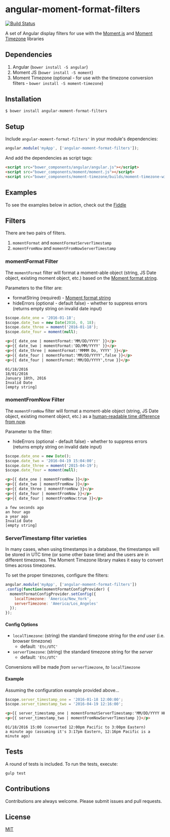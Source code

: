 angular-moment-format-filters
==============================

[![Build Status](https://travis-ci.org/jdforsythe/angular-moment-format-filters.svg?branch=master)](https://travis-ci.org/jdforsythe/angular-moment-format-filters)

A set of Angular display filters for use with the [Moment.js](http://momentjs.com) and [Moment Timezone](http://moment.js/timezone) libraries

## Dependencies
1. Angular (`bower install -S angular`)
2. Moment JS (`bower install -S moment`)
3. Moment Timezone (optional - for use with the timezone conversion filters - `bower install -S moment-timezone`)

## Installation
```bash
$ bower install angular-moment-format-filters
```

## Setup

Include `angular-moment-format-filters'` in your module's dependencies:

```js
angular.module('myApp', ['angular-moment-format-filters']);
```

And add the dependencies as script tags:

```html
<script src="bower_components/angular/angular.js"></script>
<script src="bower_components/moment/moment.js"></script>
<script src="bower_components/moment-timezone/builds/moment-timezone-with-data-2010-2020.js"></script>
```

## Examples

To see the examples below in action, check out the [Fiddle](https://jsfiddle.net/jdforsythe/mjq5whk5/1/)
## Filters

There are two pairs of filters.

1. `momentFormat` and `momentFormatServerTimestamp`
2. `momentFromNow` and `momentFromNowServerTimestamp`

### momentFormat Filter

The `momentFormat` filter will format a moment-able object (string, JS Date object, existing moment object, etc.) based on the [Moment format string](http://momentjs.com/docs/#/displaying/format).

Parameters to the filter are:
  - formatString (required) - [Moment format string](http://momentjs.com/docs/#/displaying/format)
  - hideErrors (optional - default false) - whether to suppress errors (returns empty string on invalid date input)


```js
$scope.date_one = '2016-01-18';
$scope.date_two = new Date(2016, 0, 18);
$scope.date_three = moment('2016-01-18');
$scope.date_four = moment(null);
```

```html
<p>{{ date_one | momentFormat:'MM/DD/YYYY' }}</p>
<p>{{ date_two | momentFormat:'DD/MM/YYYY' }}</p>
<p>{{ date_three | momentFormat:'MMMM Do, YYYY' }}</p>
<p>{{ date_four | momentFormat:'MM/DD/YYYY',false }}</p>
<p>{{ date_four | momentFormat:'MM/DD/YYYY',true }}</p>
```

```
01/18/2016
18/01/2016
January 18th, 2016
Invalid Date
[empty string]
```

### momentFromNow Filter

The `momentFromNow` filter will format a moment-able object (string, JS Date object, existing moment object, etc.) as a [human-readable time difference from now](http://momentjs.com/docs/#/displaying/fromnow).

Parameter to the filter:
  - hideErrors (optional - default false) - whether to suppress errors (returns empty string on invalid date input)

```js
$scope.date_one = new Date();
$scope.date_two = '2016-04-19 15:04:00';
$scope.date_three = moment('2015-04-19');
$scope.date_four = moment(null);
```

```html
<p>{{ date_one | momentFromNow }}</p>
<p>{{ date_two | momentFromNow }}</p>
<p>{{ date_three | momentFromNow }}</p>
<p>{{ date_four | momentFromNow }}</p>
<p>{{ date_four | momentFromNow:true }}</p>
```

```
a few seconds ago
an hour ago
a year ago
Invalid Date
[empty string]
```

### ServerTimestamp filter varieties

In many cases, when using timestamps in a database, the timestamps will be stored in UTC time (or some other base time) and the users are in different timezones.
The Moment Timezone library makes it easy to convert times across timezones.

To set the proper timezones, configure the filters:

```js
angular.module('myApp', ['angular-moment-format-filters'])
.config(function(momentFormatConfigProvider) {
  momentFormatConfigProvider.setConfig({
    localTimezone: 'America/New_York',
    serverTimezone: 'America/Los_Angeles'
  });
});
```

#### Config Options

* `localTimezone`: (string) the standard timezone string for the _end user_ (i.e. browser timezone)
  * default: `'Etc/UTC'`
* `serverTimezone`: (string) the standard timezone string for the _server_
  * default: `'Etc/UTC'`

Conversions will be made *from* `serverTimezone`, *to* `localTimezone`

#### Example

Assuming the configuration example provided above...

```js
$scope.server_timestamp_one = '2016-01-18 12:00:00';
$scope.server_timestamp_two = '2016-04-19 12:16:00';
```

```html
<p>{{ server_timestamp_one | momentFormatServerTimestamp:'MM/DD/YYYY HH:mm' }}</p>
<p>{{ server_timestamp_two | momentFromNowServerTimestamp }}</p>
```

```
01/18/2016 15:00 (converted 12:00pm Pacific to 3:00pm Eastern)
a minute ago (assuming it's 3:17pm Eastern, 12:16pm Pacific is a minute ago)
```

## Tests

A round of tests is included. To run the tests, execute:

```
gulp test
```

## Contributions

Contributions are always welcome. Please submit issues and pull requests.

## License

[MIT](LICENSE)
